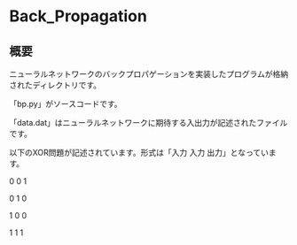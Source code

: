 # Back_Propagation

## 概要

ニューラルネットワークのバックプロパゲーションを実装したプログラムが格納されたディレクトリです。

「bp.py」がソースコードです。

「data.dat」はニューラルネットワークに期待する入出力が記述されたファイルです。

以下のXOR問題が記述されています。形式は「入力 入力 出力」となっています。



0 0 1

0 1 0

1 0 0

1 1 1
